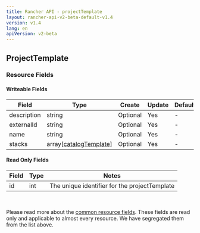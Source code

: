 ```yaml
---
title: Rancher API - projectTemplate
layout: rancher-api-v2-beta-default-v1.4
version: v1.4
lang: en
apiVersion: v2-beta
---
```


## ProjectTemplate



### Resource Fields

#### Writeable Fields

Field | Type | Create | Update | Default | Notes
---|---|---|---|---|---
description | string | Optional | Yes | - | 
externalId | string | Optional | Yes | - | 
name | string | Optional | Yes | - | 
stacks | array[[catalogTemplate]({{site.baseurl}}/rancher/{{page.version}}/{{page.lang}}/api/{{page.apiVersion}}/api-resources/catalogTemplate/)] | Optional | Yes | - | 


#### Read Only Fields

Field | Type   | Notes
---|---|---
id | int  | The unique identifier for the projectTemplate


<br>

Please read more about the [common resource fields]({{site.baseurl}}/rancher/{{page.version}}/{{page.lang}}/api/{{page.apiVersion}}/common/). These fields are read only and applicable to almost every resource. We have segregated them from the list above.




